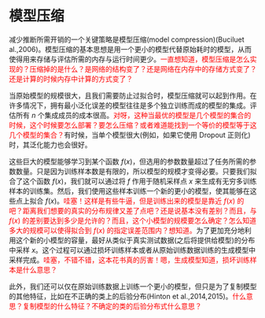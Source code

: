 # 模型压缩

减少推断所需开销的一个关键策略是模型压缩(model compression)(Buciluet al.,2006)。模型压缩的基本思想是用一个更小的模型代替原始耗时的模型，从而使得用来存储与评估所需的内存与运行时间更少。<span style="color:red;">一直想知道，模型压缩是怎么实现的？压缩掉的是什么？是网络的结构变了？还是网络在内存中的存储方式变了？还是计算的时候内存中计算的方式变了？</span>

当原始模型的规模很大，且我们需要防止过拟合时，模型压缩就可以起到作用。在许多情况下，拥有最小泛化误差的模型往往是多个独立训练而成的模型的集成。评估所有 $n$ 个集成成员的成本很高。<span style="color:red;">对呀，这种当最优的模型是几个模型的集合的时候，这个时候要怎么部署？要怎么压缩？或者难道能找到一个等价的模型等于这几个模型的集合？</span>有时候，当单个模型很大(例如，如果它使用 Dropout 正则化)时，其泛化能力也会很好。

这些巨大的模型能够学习到某个函数 $f(x)$，但选用的参数数量超过了任务所需的参数数量。只是因为训练样本数是有限的，所以模型的规模才变得必要。只要我们拟合了这个函数 $f(x)$，我们就可以通过将 $f$ 作用于随机采样点 $x$ 来生成有无穷多训练样本的训练集。然后，我们使用这些样本训练一个新的更小的模型，使其能够在这些点上拟合 $f(x)$。<span style="color:red;">哇塞！这样是有些牛逼，但是训练出来的模型是靠近 $f(x)$ 的吧？距离我们想要的真实的分布规律又差了点吧？还是说基本没有差别？而且，与 $f(x)$ 的差别要达到多少是允许的？而且，这个小模型的规模要怎么确定？怎么知道多大的规模可以使得拟合到 $f(x)$ 的指定误差范围内？想知道。</span>为了更加充分地利用这个新的小模型的容量，最好从类似于真实测试数据(之后将提供给模型)的分布中采样 $x$。这个过程可以通过损坏训练样本或者从原始训练数据训练的生成模型中采样完成。<span style="color:red;">哇塞，不错不错，这本花书真的厉害！嗯，生成模型知道，损坏训练样本是什么意思？</span>

此外，我们还可以仅在原始训练数据上训练一个更小的模型，但只是为了复制模型的其他特征，比如在不正确的类上的后验分布(Hinton et al.,2014,2015)。<span style="color:red;">什么意思？复制模型的什么特征？不确定的类的后验分布式什么意思？</span>
